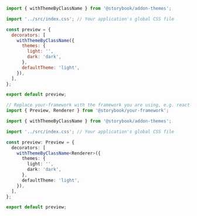 ```js filename=".storybook/preview.js" renderer="common" language="js"
import { withThemeByClassName } from '@storybook/addon-themes';

import '../src/index.css'; // Your application's global CSS file

const preview = {
  decorators: [
    withThemeByClassName({
      themes: {
        light: '',
        dark: 'dark',
      },
      defaultTheme: 'light',
    }),
  ],
};

export default preview;
```

```ts filename=".storybook/preview.ts" renderer="common" language="ts"
// Replace your-framework with the framework you are using, e.g. react-vite, nextjs, vue3-vite, etc.
import { Preview, Renderer } from '@storybook/your-framework';

import { withThemeByClassName } from '@storybook/addon-themes';

import '../src/index.css'; // Your application's global CSS file

const preview: Preview = {
  decorators: [
    withThemeByClassName<Renderer>({
      themes: {
        light: '',
        dark: 'dark',
      },
      defaultTheme: 'light',
    }),
  ],
};

export default preview;
```
